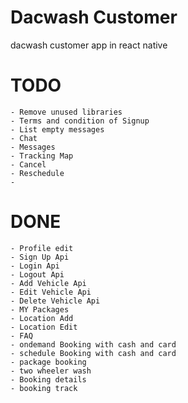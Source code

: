 # Dacwash Customer

dacwash customer app in react native

# TODO

    - Remove unused libraries
    - Terms and condition of Signup
    - List empty messages
    - Chat
    - Messages
    - Tracking Map
    - Cancel
    - Reschedule
    -

# DONE

    - Profile edit
    - Sign Up Api
    - Login Api
    - Logout Api
    - Add Vehicle Api
    - Edit Vehicle Api
    - Delete Vehicle Api
    - MY Packages
    - Location Add
    - Location Edit
    - FAQ
    - ondemand Booking with cash and card
    - schedule Booking with cash and card
    - package booking
    - two wheeler wash
    - Booking details
    - booking track
